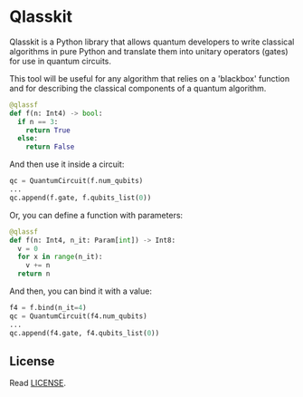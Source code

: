 # Qlasskit

Qlasskit is a Python library that allows quantum developers to write classical algorithms in pure Python and translate them into unitary operators (gates) for use in quantum circuits.

This tool will be useful for any algorithm that relies on a 'blackbox' function and for describing the classical components of a quantum algorithm.



```python
@qlassf
def f(n: Int4) -> bool:
  if n == 3:
    return True
  else:
    return False
```

And then use it inside a circuit:
```python
qc = QuantumCircuit(f.num_qubits)
...
qc.append(f.gate, f.qubits_list(0))
```

Or, you can define a function with parameters:
```python
@qlassf
def f(n: Int4, n_it: Param[int]) -> Int8:
  v = 0
  for x in range(n_it):
    v += n
  return n     
```

And then, you can bind it with a value:
```python
f4 = f.bind(n_it=4)
qc = QuantumCircuit(f4.num_qubits)
...
qc.append(f4.gate, f4.qubits_list(0))
```


## License

Read [LICENSE](LICENSE).